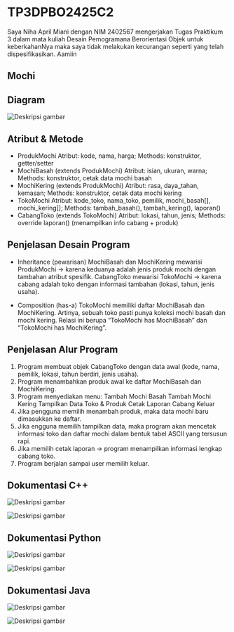 # TP3DPBO2425C2

Saya Niha April Miani dengan NIM 2402567 mengerjakan Tugas Praktikum 3 dalam mata kuliah Desain Pemogramana Berorientasi Objek untuk keberkahanNya maka saya tidak melakukan kecurangan seperti yang telah dispesifikasikan. Aamiin

## Mochi ##

## Diagram ##
![Deskripsi gambar](desaintp3.png)

## Atribut & Metode ##
- ProdukMochi
Atribut: kode, nama, harga; 
Methods: konstruktor, getter/setter
- MochiBasah (extends ProdukMochi)
Atribut: isian, ukuran, warna; 
Methods: konstruktor, cetak data mochi basah
- MochiKering (extends ProdukMochi)
Atribut: rasa, daya_tahan, kemasan; 
Methods: konstruktor, cetak data mochi kering
- TokoMochi
Atribut: kode_toko, nama_toko, pemilik, mochi_basah[], mochi_kering[]; 
Methods: tambah_basah(), tambah_kering(), laporan()
- CabangToko (extends TokoMochi)
Atribut: lokasi, tahun, jenis; 
Methods: override laporan() (menampilkan info cabang + produk)

## Penjelasan Desain Program ##
- Inheritance (pewarisan)
MochiBasah dan MochiKering mewarisi ProdukMochi → karena keduanya adalah jenis produk mochi dengan tambahan atribut spesifik.
CabangToko mewarisi TokoMochi → karena cabang adalah toko dengan informasi tambahan (lokasi, tahun, jenis usaha).

- Composition (has-a)
TokoMochi memiliki daftar MochiBasah dan MochiKering. Artinya, sebuah toko pasti punya koleksi mochi basah dan mochi kering.
Relasi ini berupa “TokoMochi has MochiBasah” dan “TokoMochi has MochiKering”.

## Penjelasan Alur Program ##
1. Program membuat objek CabangToko dengan data awal (kode, nama, pemilik, lokasi, tahun berdiri, jenis usaha).
2. Program menambahkan produk awal ke daftar MochiBasah dan MochiKering.
3. Program menyediakan menu:
Tambah Mochi Basah
Tambah Mochi Kering
Tampilkan Data Toko & Produk
Cetak Laporan Cabang
Keluar
4. Jika pengguna memilih menambah produk, maka data mochi baru dimasukkan ke daftar.
5. Jika engguna memilih tampilkan data, maka program akan mencetak informasi toko dan daftar mochi dalam bentuk tabel ASCII yang tersusun rapi.
6. Jika memilih cetak laporan → program menampilkan informasi lengkap cabang toko.
7. Program berjalan sampai user memilih keluar.

## Dokumentasi C++ ##
![Deskripsi gambar](CPP/Dokumentasi/tp3cpp1.png)

![Deskripsi gambar](CPP/Dokumentasi/tp3cpp2.png)

## Dokumentasi Python ##
![Deskripsi gambar](Python/Dokumentasi/tepe3py1.png)

![Deskripsi gambar](Python/Dokumentasi/tepe3py2.png)

## Dokumentasi Java ##
![Deskripsi gambar](Java/Dokum/tepe3java1.png)

![Deskripsi gambar](Java/Dokum/tepe3java2.png)







